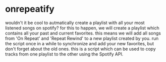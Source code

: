 # onrepeatify

wouldn't it be cool to autmatically create a playlist with all your most listened songs on spotify?
for this to happen, we will create a playlist which contains all your past and current favorites.
this means we will add all songs from 'On Repeat' and 'Repeat Rewind' to a new playlist created by you.
run the script once in a while to synchronize and add your new favorites, but don't forget about the old ones.
this is a script which can be used to copy tracks from one playlist to the other using the Spotify API.